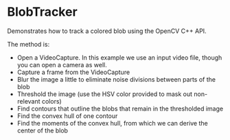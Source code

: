 # BlobTracker

Demonstrates how to track a colored blob using the OpenCV C++ API.

The method is:

- Open a VideoCapture. In this example we use an input video file, though you can open a camera as well.
- Capture a frame from the VideoCapture
- Blur the image a little to eliminate noise divisions between parts of the blob
- Threshold the image (use the HSV color provided to mask out non-relevant colors)
- Find contours that outline the blobs that remain in the thresholded image
- Find the convex hull of one contour
- Find the moments of the convex hull, from which we can derive the center of the blob

